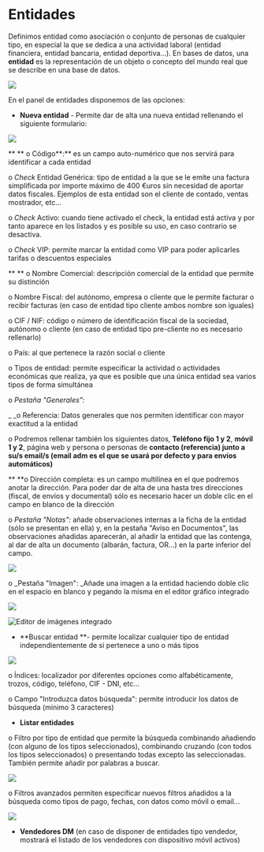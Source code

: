 # Entidades

Definimos entidad como asociación o conjunto de personas de cualquier tipo, en especial la que se dedica a una actividad laboral (entidad financiera, entidad bancaria, entidad deportiva...). En bases de datos, una **entidad** es la representación de un objeto o concepto del mundo real que se describe en una base de datos.

![](<../../.gitbook/assets/image (466).png>)

En el panel de entidades disponemos de las opciones:

* **Nueva entidad** - Permite dar de alta una nueva entidad rellenando el siguiente formulario:

![](<../../.gitbook/assets/image (467).png>)

**              **  o   Código**:** es un campo auto-numérico que nos servirá para identificar a cada entidad

&#x20;               o   _Check_ Entidad Genérica: tipo de entidad a la que se le emite una factura simplificada por importe máximo de 400 €uros sin necesidad de aportar datos fiscales. Ejemplos de esta entidad son el cliente de contado, ventas mostrador, etc...

&#x20;               o   _Check_ Activo: cuando tiene activado el check, la entidad está activa y por tanto aparece en los listados y es posible su uso, en caso contrario se desactiva.

&#x20;               o   _Check_ VIP: permite marcar la entidad como VIP para poder aplicarles tarifas o descuentos especiales

**               ** o   Nombre Comercial: descripción comercial de la entidad que permite su distinción

&#x20;               o   Nombre Fiscal: del autónomo, empresa o cliente que le permite facturar o recibir facturas (en caso de entidad tipo cliente ambos nombre son iguales)

&#x20;               o   CIF / NIF: código o número de identificación fiscal de la sociedad, autónomo o cliente (en caso de entidad tipo pre-cliente no es necesario rellenarlo)

&#x20;               o   País: al que pertenece la razón social o cliente

&#x20;               o   Tipos de entidad: permite especificar la actividad o actividades económicas que realiza, ya que es posible que una única entidad sea varios tipos de forma simultánea&#x20;

&#x20;               o   _Pestaña "Generales":_

_                               _o   Referencia: Datos generales que nos permiten identificar con mayor exactitud a la entidad

&#x20;                              o   Podremos rellenar también los siguientes datos, **Teléfono fijo 1 y 2**, **móvil 1 y 2**, página web y persona o personas de **contacto (referencia) junto a su/s email/s (email adm es el que se usará por defecto y para envíos automáticos)**

**                               **o   Dirección completa: es un campo multilínea en el que podremos anotar la dirección. Para poder dar de alta de una hasta tres direcciones (fiscal, de envíos y documental) sólo es necesario hacer un doble clic en el campo en blanco de la dirección

&#x20;                o   _Pestaña "Notas":_ añade observaciones internas a la ficha de la entidad (sólo se presentan en ella) y, en la pestaña "Aviso en Documentos", las observaciones añadidas aparecerán, al añadir la entidad que las contenga, al dar de alta un documento (albarán, factura, OR...) en la parte inferior del campo.

![](<../../.gitbook/assets/image (471).png>)

&#x20;                 o   _Pestaña "Imagen": _Añade una imagen a la entidad haciendo doble clic en el espacio en blanco y pegando la misma en el editor gráfico integrado

![](<../../.gitbook/assets/image (472).png>)

![Editor de imágenes integrado](<../../.gitbook/assets/image (473).png>)

* **Buscar entidad **- permite localizar cualquier tipo de entidad independientemente de si pertenece a uno o más tipos

![](<../../.gitbook/assets/image (468).png>)

&#x20;                o   Índices: localizador por diferentes opciones como alfabéticamente, trozos, código, teléfono, CIF - DNI, etc...

&#x20;                o   Campo "Introduzca datos búsqueda": permite introducir los datos de búsqueda (mínimo 3 caracteres)

* **Listar entidades**

&#x20;               o   Filtro por tipo de entidad que permite la búsqueda combinando añadiendo (con alguno de los tipos seleccionados), combinando cruzando (con todos los tipos seleccionados) o presentando todas excepto las seleccionadas. También permite añadir por palabras a buscar.

![](<../../.gitbook/assets/image (469).png>)

&#x20;               o   Filtros avanzados permiten especificar nuevos filtros añadidos a la búsqueda como tipos de pago, fechas, con datos como móvil o email...

![](<../../.gitbook/assets/image (470).png>)

&#x20;                                  &#x20;

* **Vendedores DM** (en caso de disponer de entidades tipo vendedor, mostrará el listado de los vendedores con dispositivo móvil activos)
